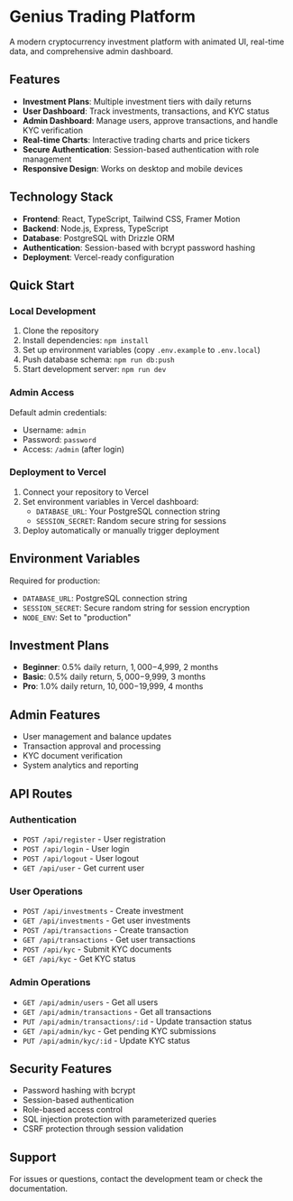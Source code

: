 # Genius Trading Platform

A modern cryptocurrency investment platform with animated UI, real-time data, and comprehensive admin dashboard.

## Features

- **Investment Plans**: Multiple investment tiers with daily returns
- **User Dashboard**: Track investments, transactions, and KYC status
- **Admin Dashboard**: Manage users, approve transactions, and handle KYC verification
- **Real-time Charts**: Interactive trading charts and price tickers
- **Secure Authentication**: Session-based authentication with role management
- **Responsive Design**: Works on desktop and mobile devices

## Technology Stack

- **Frontend**: React, TypeScript, Tailwind CSS, Framer Motion
- **Backend**: Node.js, Express, TypeScript
- **Database**: PostgreSQL with Drizzle ORM
- **Authentication**: Session-based with bcrypt password hashing
- **Deployment**: Vercel-ready configuration

## Quick Start

### Local Development

1. Clone the repository
2. Install dependencies: `npm install`
3. Set up environment variables (copy `.env.example` to `.env.local`)
4. Push database schema: `npm run db:push`
5. Start development server: `npm run dev`

### Admin Access

Default admin credentials:
- Username: `admin`
- Password: `password`
- Access: `/admin` (after login)

### Deployment to Vercel

1. Connect your repository to Vercel
2. Set environment variables in Vercel dashboard:
   - `DATABASE_URL`: Your PostgreSQL connection string
   - `SESSION_SECRET`: Random secure string for sessions
3. Deploy automatically or manually trigger deployment

## Environment Variables

Required for production:
- `DATABASE_URL`: PostgreSQL connection string
- `SESSION_SECRET`: Secure random string for session encryption
- `NODE_ENV`: Set to "production"

## Investment Plans

- **Beginner**: 0.5% daily return, $1,000-$4,999, 2 months
- **Basic**: 0.5% daily return, $5,000-$9,999, 3 months  
- **Pro**: 1.0% daily return, $10,000-$19,999, 4 months

## Admin Features

- User management and balance updates
- Transaction approval and processing
- KYC document verification
- System analytics and reporting

## API Routes

### Authentication
- `POST /api/register` - User registration
- `POST /api/login` - User login
- `POST /api/logout` - User logout
- `GET /api/user` - Get current user

### User Operations
- `POST /api/investments` - Create investment
- `GET /api/investments` - Get user investments
- `POST /api/transactions` - Create transaction
- `GET /api/transactions` - Get user transactions
- `POST /api/kyc` - Submit KYC documents
- `GET /api/kyc` - Get KYC status

### Admin Operations
- `GET /api/admin/users` - Get all users
- `GET /api/admin/transactions` - Get all transactions
- `PUT /api/admin/transactions/:id` - Update transaction status
- `GET /api/admin/kyc` - Get pending KYC submissions
- `PUT /api/admin/kyc/:id` - Update KYC status

## Security Features

- Password hashing with bcrypt
- Session-based authentication
- Role-based access control
- SQL injection protection with parameterized queries
- CSRF protection through session validation

## Support

For issues or questions, contact the development team or check the documentation.